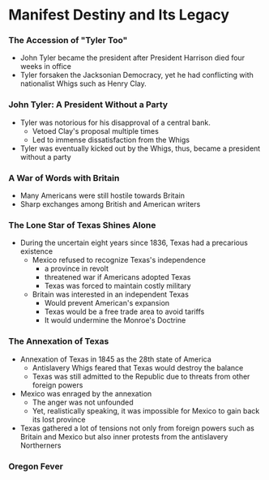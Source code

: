 # Manifest Destiny and Its Legacy

### The Accession of "Tyler Too"
- John Tyler became the president after President Harrison died four weeks in office 
- Tyler forsaken the Jacksonian Democracy, yet he had conflicting with nationalist Whigs such as Henry Clay.

### John Tyler: A President Without a Party
- Tyler was notorious for his disapproval of a central bank.
	* Vetoed Clay's proposal multiple times
	* Led to immense dissatisfaction from the Whigs
- Tyler was eventually kicked out by the Whigs, thus, became a president without a party

### A War of Words with Britain
- Many Americans were still hostile towards Britain
- Sharp exchanges among British and American writers

### The Lone Star of Texas Shines Alone
- During the uncertain eight years since 1836, Texas had a precarious existence
	* Mexico refused to recognize Texas's independence
		- a province in revolt
		- threatened war if Americans adopted Texas
		- Texas was forced to maintain costly military
	* Britain was interested in an independent Texas
		- Would prevent American's expansion
		- Texas would be a free trade area to avoid tariffs
		- It would undermine the Monroe's Doctrine

### The Annexation of Texas
- Annexation of Texas in 1845 as the 28th state of America
	* Antislavery Whigs feared that Texas would destroy the balance
	* Texas was still admitted to the Republic due to threats from other foreign powers
- Mexico was enraged by the annexation
	* The anger was not unfounded
	* Yet, realistically speaking, it was impossible for Mexico to gain back its lost province
- Texas gathered a lot of tensions not only from foreign powers such as Britain and Mexico but also inner protests from the antislavery Northerners

### Oregon Fever
